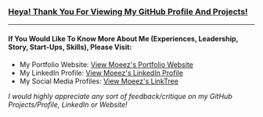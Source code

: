 ### <u>Heya! Thank You For Viewing My GitHub Profile And Projects!</u>
------------------------------------

#### If You Would Like To Know More About Me (Experiences, Leadership, Story, Start-Ups, Skills), Please Visit:
- My Portfolio Website: [View Moeez's Portfolio Website](https://moeezkhan.com/#contact)
- My LinkedIn Profile: [View Moeez's LinkedIn Profile](https://www.linkedin.com/in/moeez-khan-/)
- My Social Media Profiles: [View Moeez's LinkTree](https://linktr.ee/moeezkhan)

_I would highly appreciate any sort of feedback/critique on my GitHub Projects/Profile, LinkedIn or Website!_


<!--
**MuhammadMoeezKhan/MuhammadMoeezKhan** is a ✨ _special_ ✨ repository because its `README.md` (this file) appears on your GitHub profile.

Here are some ideas to get you started:

- 🔭 I’m currently working on ...
- 🌱 I’m currently learning ...
- 👯 I’m looking to collaborate on ...
- 🤔 I’m looking for help with ...
- 💬 Ask me about ...
- 📫 How to reach me: ...
- 😄 Pronouns: ...
- ⚡ Fun fact: ...
-->
